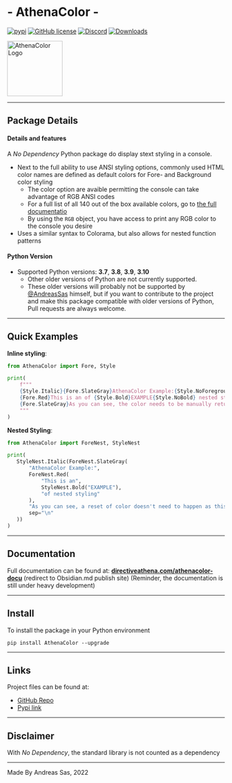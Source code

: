 # - AthenaColor -
[![pypi](https://img.shields.io/pypi/v/AthenaColor)](https://pypi.org/project/AthenaColor/) [![GitHub license](https://img.shields.io/github/license/DirectiveAthena/VerSC-AthenaColor)](https://github.com/DirectiveAthena/VerSC-AthenaColor/blob/master/LICENSE) [![Discord](https://img.shields.io/discord/814599159926620160?color=maroon)](https://discord.gg/6JcDbhXkCH) [![Downloads](https://pepy.tech/badge/athenacolor)](https://pepy.tech/project/athenacolor)

<img height="128" src="https://github.com/DirectiveAthena/AthenaColor/blob/master/Resources/AthenaColor.png?raw=true" width="128" alt="AthenaColor Logo"/>

--- 
## Package Details
#### Details and features 
A *No Dependency* Python package do display stext styling in a console.
- Next to the full ability to use ANSI styling options, commonly used HTML color names are defined as default colors for Fore- and Background color styling
  - The color option are avaible permitting the console can take advantage of RGB ANSI codes
  - For a full list of all 140 out of the box available colors, go to [the full documentatio](https://publish.obsidian.md/directiveathena/Content/Programming/AthenaColor/Documentation/HTML+Named+Colors)
  - By using the `RGB` object, you have access to print any RGB color to the console you desire
- Uses a similar syntax to Colorama, but also allows for nested function patterns

#### Python Version
- Supported Python versions: **3.7**, **3.8**, **3.9**, **3.10**
  - Other older versions of Python are not currently supported. 
  - These older versions will probably not be supported by [@AndreasSas](https://github.com/AndreasSas) himself, but if you want to contribute to the project and make this package compatible with older versions of Python, Pull requests are always welcome.

---
## Quick Examples
**Inline styling**:
```python
from AthenaColor import Fore, Style

print(  
    f"""  
    {Style.Italic}{Fore.SlateGray}AthenaColor Example:{Style.NoForeground}
    {Fore.Red}This is an of {Style.Bold}EXAMPLE{Style.NoBold} nested styling{Style.NoForeground}    
    {Fore.SlateGray}As you can see, the color needs to be manually returned here{Style.NoForeground}{Style.NoItalic}
    """  
)
```
**Nested Styling**:
```python
from AthenaColor import ForeNest, StyleNest

print(  
   StyleNest.Italic(ForeNest.SlateGray(  
       "AthenaColor Example:",  
       ForeNest.Red(  
           "This is an",  
           StyleNest.Bold("EXAMPLE"),  
           "of nested styling"  
       ),    
       "As you can see, a reset of color doesn't need to happen as this is done automatically",
       sep="\n"  
   ))  
)
```

---
## Documentation
Full documentation can be found at:
**[directiveathena.com/athenacolor-docu](https://www.directiveathena.com/athenacolor-docu)** (redirect to Obsidian.md publish site)
(Reminder, the documentation is still under heavy development)

---
## Install
To install the package in your Python environment

``` 
pip install AthenaColor --upgrade
```

---

## Links 
Project files can be found at:    
- [GitHub Repo](https://github.com/DirectiveAthena/AthenaColor)     
- [Pypi link](https://pypi.org/project/AthenaColor/)    

---

## Disclaimer
With  *No Dependency*, the standard library is not counted as a dependency

---
Made By Andreas Sas, 2022
